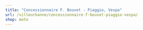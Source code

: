 ```yaml
---
title: "Concessionnaire F. Bouvet - Piaggio, Vespa"
url: /villeurbanne/concessionnaire-f-bouvet-piaggio-vespa/
shop: moto
---
```

